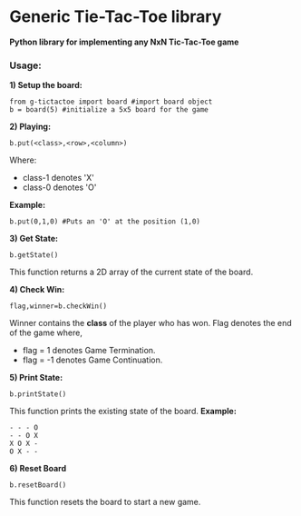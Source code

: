 # Generic Tie-Tac-Toe library
**Python library for implementing any NxN Tic-Tac-Toe game**
### Usage:

**1) Setup the board:**

    from g-tictactoe import board #import board object
    b = board(5) #initialize a 5x5 board for the game

**2) Playing:**

    b.put(<class>,<row>,<column>)

Where:
 - class-1 denotes 'X'
- class-0 denotes 'O'

**Example:**

    b.put(0,1,0) #Puts an 'O' at the position (1,0)


   **3) Get State:**
   
    b.getState()
This function returns a 2D array of the current state of the board.

**4) Check Win:**

    flag,winner=b.checkWin()
   Winner contains the **class** of the player who has won.
   Flag denotes the end of the game where,
   

 - flag = 1 denotes Game Termination.
 - flag = -1 denotes Game Continuation.

 **5) Print State:**
 

    b.printState()
This function prints the existing state of the board.
**Example:**

    - - - O
    - - O X
    X O X -
    O X - -
**6) Reset Board**

    b.resetBoard()
   This function resets the board to start a new game.
